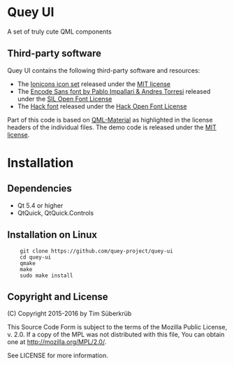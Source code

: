 # Quey UI

A set of truly cute QML components

## Third-party software
Quey UI contains the following third-party software and resources:
* The [Ionicons icon set](https://github.com/driftyco/ionicons) released under the [MIT license](http://opensource.org/licenses/MIT)
* The [Encode Sans font by Pablo Impallari & Andres Torresi](http://www.impallari.com/testing/encode/) released under the [SIL Open Font License](https://opensource.org/licenses/OFL-1.1)
* The [Hack font](https://github.com/chrissimpkins/Hack) released under the [Hack Open Font License](https://github.com/chrissimpkins/Hack/blob/master/LICENSE.md)

Part of this code is based on [QML-Material](https://github.com/papyros/qml-material) as highlighted in the license headers of the individual files.
The demo code is released under the [MIT license](https://opensource.org/licenses/MIT).

# Installation

## Dependencies
* Qt 5.4 or higher
* QtQuick, QtQuick.Controls

## Installation on Linux

```
    git clone https://github.com/quey-project/quey-ui
    cd quey-ui
    qmake
    make
    sudo make install
```

## Copyright and License
(C) Copyright 2015-2016 by Tim Süberkrüb

This Source Code Form is subject to the terms of the Mozilla Public
License, v. 2.0. If a copy of the MPL was not distributed with this
file, You can obtain one at http://mozilla.org/MPL/2.0/.

See LICENSE for more information.
